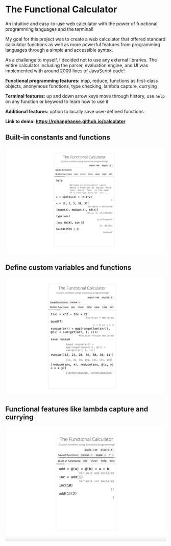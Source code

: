 # The Functional Calculator

An intuitive and easy-to-use web calculator with the power of functional programming languages and the terminal!

My goal for this project was to create a web calculator that offered standard calculator functions as well as more powerful features from programming languages through a simple and accessible syntax.

As a challenge to myself, I decided not to use any external libraries. The entire calculator including the parser, evaluation engine, and UI was implemented with around 2000 lines of JavaScript code!

**Functional programming features:** map, reduce, functions as first-class objects, anonymous functions, type checking, lambda capture, currying

**Terminal features:** up and down arrow keys move through history, use `help` on any function or keyword to learn how to use it

**Additional features:** option to locally save user-defined functions 

**Link to demo: <a href = "https://rohanphanse.github.io/calculator/">https://rohanphanse.github.io/calculator</a>**

## Built-in constants and functions

<img src = "https://raw.githubusercontent.com/rohanphanse/calculator/refs/heads/main/images/demo_1.png" alt = "demo of built-in functions" />

## Define custom variables and functions

<img src = "https://raw.githubusercontent.com/rohanphanse/calculator/refs/heads/main/images/demo_2.png" alt = "demo of custom variables and functions" />

## Functional features like lambda capture and currying

<img src = "https://raw.githubusercontent.com/rohanphanse/calculator/refs/heads/main/images/demo_3.png" alt = "demo of lambda capture and currying" />